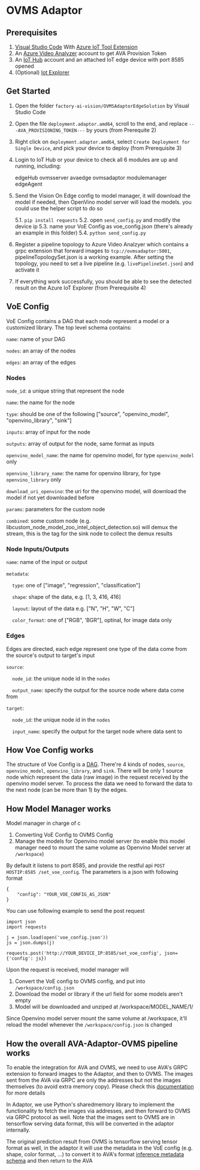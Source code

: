 # OVMS Adaptor



## Prerequisites

1. [Visual Studio Code](https://code.visualstudio.com/) With [Azure IoT Tool Extension](https://marketplace.visualstudio.com/items?itemName=vsciot-vscode.azure-iot-tools)
2. An [Azure Video Analyzer](https://azure.microsoft.com/en-us/products/video-analyzer/) account to get AVA Provision Token
3. An [IoT Hub](https://azure.microsoft.com/en-us/services/iot-hub/) account and an attached IoT edge device with port 8585 opened
4. (Optional) [Iot Explorer](https://docs.microsoft.com/en-us/azure/iot-fundamentals/howto-use-iot-explorer)




## Get Started

1. Open the folder ```factory-ai-vision/OVMSAdaptorEdgeSolution``` by Visual Studio Code
2. Open the file ```deployment.adaptor.amd64```, scroll to the end, and replace ```---AVA_PROVISIONING_TOKEN---``` by yours (from Prerequite 2)
3. Right click on ```deployment.adaptor.amd64```, select ```Create Deployment for Single Device```, and pick your device to deploy (from Prerequisite 3)
4. Login to IoT Hub or your device to check all 6 modules are up and running, including:

	edgeHub
	ovmsserver
	avaedge
	ovmsadaptor
	modulemanager
	edgeAgent

5. Send the Vision On Edge config to model manager, it will download the model if needed, then OpenVino model server will load the models. you could use the helper script to do so

    5.1. ```pip install requests```
    5.2. open ```send_config.py``` and modify the device ip
    5.3. name your VoE Config as voe_config.json (there's already an example in this folder)
    5.4. ```python send_config.py```

6. Register a pipeline topology to Azure Video Analzyer which contains a grpc extension that forward images to ```tcp://ovmsadaptor:5001```, pipelineTopologySet.json is a working example. After setting the topology, you need to set a live pipeline (e.g. ```livePipelineSet.json```) and activate it

7. If everything work successfully, you should be able to see the detected result on the Azure IoT Explorer (from Prerequisite 4)




## VoE Config

VoE Config contains a DAG that each node represent a model or a customized library. The top level schema contains:

```name```: name of your DAG

```nodes```: an array of the nodes

```edges```: an array of the edges



### Nodes

```node_id```: a unique string that represent the node

```name```: the name for the node

```type```: should be one of the following ["source", "openvino_model", "openvino_library", "sink"]

```inputs```: array of input for the node

```outputs```: array of output for the node, same format as inputs

```openvino_model_name```: the name for openvino model, for type ```openvino_model``` only

```openvino_library_name```: the name for openvino library, for type ```openvino_library``` only

```download_uri_openvino```: the uri for the openvino model, will download the model if not yet downloaded before

```params```: parameters for the custom node

```combined```: some custom node (e.g. libcustom_node_model_zoo_intel_object_detection.so) will demux the stream, this is the tag for the sink node to collect the demux results




### Node Inputs/Outputs

```name```: name of the input or output

```metadata```:

&nbsp;&nbsp;&nbsp;&nbsp;```type```: one of ["image", "regression", "classification"]

&nbsp;&nbsp;&nbsp;&nbsp;```shape```: shape of the data, e.g. [1, 3, 416, 416]

&nbsp;&nbsp;&nbsp;&nbsp;```layout```: layout of the data e.g. ["N", "H", "W", "C"]

&nbsp;&nbsp;&nbsp;&nbsp;```color_format```: one of ["RGB", 'BGR"], optinal, for image data only




### Edges

Edges are directed, each edge represent one type of the data come from the source's output to target's input

```source```:

&nbsp;&nbsp;&nbsp;&nbsp;```node_id```: the unique node id in the `nodes`
    
&nbsp;&nbsp;&nbsp;&nbsp;```output_name```: specify the output for the source node where data come from

```target```:

&nbsp;&nbsp;&nbsp;&nbsp;```node_id```: the unique node id in the `nodes`
   
&nbsp;&nbsp;&nbsp;&nbsp;```input_name```: specify the output for the target node where data sent to


## How Voe Config works

The structure of Voe Config is a [DAG](https://en.wikipedia.org/wiki/Directed_acyclic_graph).
There're 4 kinds of nodes, ```source```, ```openvino_model```, ```openvino_library```, and ```sink```.
There will be only 1 source node which represent the data (raw image) in the request received by the openvino model server. To process the data we need to forward the data to the next node (can be more than 1) by the edges.


## How Model Manager works

Model manager in charge of c
1. Converting VoE Config to OVMS Config
2. Manage the models for Openvino model server (to enable this model manager need to mount the same volume as Openvino Model server at ```/workspace```)

By default it listens to port 8585, and provide the restful api ```POST HOSTIP:8585 /set_voe_config```. The parameters is a json with following format

    {
        "config": "YOUR_VOE_CONFIG_AS_JSON"
    }
    
You can use following example to send the post request

    import json
    import requests

    j = json.load(open('voe_config.json'))
    js = json.dumps(j)

    requests.post('http://YOUR_DEVICE_IP:8585/set_voe_config', json={'config': js})

Upon the request is received, model manager will

1. Convert the VoE config to OVMS config, and put into ```/workspace/config.json```
2. Download the model or library if the url field for some models aren't empty
3. Model will be downloaded and unziped at /workspace/MODEL_NAME/1/

Since Openvino model server mount the same volume at /workspace, it'll reload the model whenever the ```/workspace/config.json``` is changed


## How the overall AVA-Adaptor-OVMS pipeline works

To enable the integration for AVA and OVMS, we need to use AVA's GRPC extension to forward images to the Adaptor, and then to OVMS.
The images sent from the AVA via GRPC are only the addresses but not the images themselves (to avoid extra memory copy). 
Please check this [documentation](https://docs.microsoft.com/en-us/azure/azure-video-analyzer/video-analyzer-docs/analyze-live-video-use-your-model-grpc?pivots=programming-language-csharp) for more details

In Adaptor, we use Python's sharedmemory library to implement the functionality to fetch the images via addresses, and then forward to OVMS via GRPC protocol as well. Note that the images sent to OVMS are in tensorflow serving data format, this will be converted in the adaptor internally.

The original prediction result from OVMS is tensorflow serving tensor format as well, in the adaptor it will use the metadata in the VoE config (e.g. shape, color format, ...) to convert it to AVA's format [inference metadata schema](https://docs.microsoft.com/en-us/azure/azure-video-analyzer/video-analyzer-docs/inference-metadata-schema) and then return to the AVA
